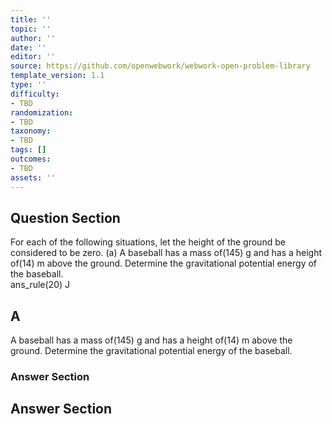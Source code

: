 ```yaml
---
title: ''
topic: ''
author: ''
date: ''
editor: ''
source: https://github.com/openwebwork/webwork-open-problem-library
template_version: 1.1
type: ''
difficulty:
- TBD
randomization:
- TBD
taxonomy:
- TBD
tags: []
outcomes:
- TBD
assets: ''
---
```


## Question Section 

 
  
  
For each of the following situations, let the height of the ground be considered to be zero. 
(a) A baseball has a mass of(145) g and has a height of(14) m above the ground. Determine the gravitational potential energy of the baseball.  
 ans_rule(20) J

## A
A baseball has a mass of(145) g and has a height of(14) m above the ground. Determine the gravitational potential energy of the baseball.  
### Answer Section


## Answer Section

